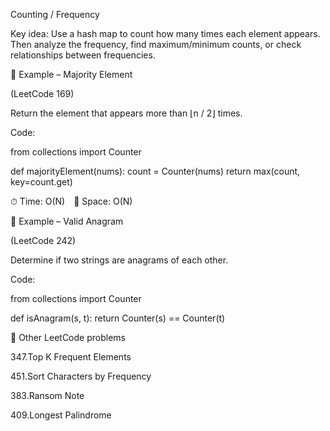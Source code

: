 Counting / Frequency

Key idea:
Use a hash map to count how many times each element appears.
Then analyze the frequency, find maximum/minimum counts, or check relationships between frequencies.

🧩 Example – Majority Element

(LeetCode 169)

Return the element that appears more than ⌊n / 2⌋ times.

Code:

from collections import Counter

def majorityElement(nums):
    count = Counter(nums)
    return max(count, key=count.get)


⏱ Time: O(N) 💾 Space: O(N)

🧩 Example – Valid Anagram

(LeetCode 242)

Determine if two strings are anagrams of each other.

Code:

from collections import Counter

def isAnagram(s, t):
    return Counter(s) == Counter(t)

🔸 Other LeetCode problems

347.Top K Frequent Elements

451.Sort Characters by Frequency

383.Ransom Note

409.Longest Palindrome

